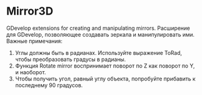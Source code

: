 # Mirror3D
GDevelop extensions for creating and manipulating mirrors.
Расширение для GDevelop, позволяющее создавать зеркала и манипулировать ими.
Важные примечания:
1. Углы должны быть в радианах. Используйте выражение ToRad, чтобы преобразовать градусы в радианы.
2. Функция Rotate mirror воспринимает поворот по Z как поворот по Y, и наоборот.
3. Чтобы получить угол, равный углу объекта, попробуйте прибавить к последнему 90 градусов.
